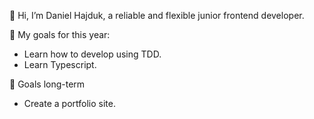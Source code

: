 👋 Hi, I’m Daniel Hajduk, a reliable and flexible junior frontend developer.

🥅 My goals for this  year:
- Learn how to develop using TDD.
- Learn Typescript.

🥅 Goals long-term
- Create a portfolio site.
<!---
DanielHajduk98/DanielHajduk98 is a ✨ special ✨ repository because its `README.md` (this file) appears on your GitHub profile.
You can click the Preview link to take a look at your changes.
--->
